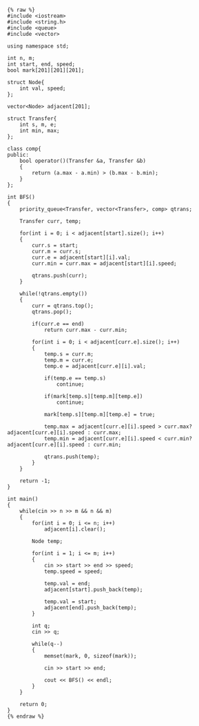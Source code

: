     {% raw %}
    #include <iostream>
    #include <string.h>
    #include <queue>
    #include <vector>
    
    using namespace std;
    
    int n, m;
    int start, end, speed;
    bool mark[201][201][201];
    
    struct Node{
    	int val, speed;
    };
    
    vector<Node> adjacent[201];
    
    struct Transfer{
    	int s, m, e;
    	int min, max;
    };
    
    class comp{
    public:
    	bool operator()(Transfer &a, Transfer &b)
    	{
    		return (a.max - a.min) > (b.max - b.min);
    	}
    };
    
    int BFS()
    {
    	priority_queue<Transfer, vector<Transfer>, comp> qtrans;
    	
    	Transfer curr, temp;
    
    	for(int i = 0; i < adjacent[start].size(); i++)		
    	{
    		curr.s = start;
    		curr.m = curr.s;
    		curr.e = adjacent[start][i].val;
    		curr.min = curr.max = adjacent[start][i].speed;
    
    		qtrans.push(curr);
    	}
    
    	while(!qtrans.empty())
    	{
    		curr = qtrans.top();
    		qtrans.pop();
    
    		if(curr.e == end)
    			return curr.max - curr.min;
    		
    		for(int i = 0; i < adjacent[curr.e].size(); i++)		
    		{
    			temp.s = curr.m;
    			temp.m = curr.e;
    			temp.e = adjacent[curr.e][i].val;
    
    			if(temp.e == temp.s)
    				continue;
    
    			if(mark[temp.s][temp.m][temp.e])
    				continue;
    
    			mark[temp.s][temp.m][temp.e] = true;
    
    			temp.max = adjacent[curr.e][i].speed > curr.max? adjacent[curr.e][i].speed : curr.max;
    			temp.min = adjacent[curr.e][i].speed < curr.min? adjacent[curr.e][i].speed : curr.min;
    
    			qtrans.push(temp);
    		}
    	}
    
    	return -1;
    }
    
    int main()
    {
    	while(cin >> n >> m && n && m)
    	{
    		for(int i = 0; i <= n; i++)
    			adjacent[i].clear();
    
    		Node temp;
    
    		for(int i = 1; i <= m; i++)
    		{
    			cin >> start >> end >> speed;
    			temp.speed = speed;
    
    			temp.val = end;
    			adjacent[start].push_back(temp);
    
    			temp.val = start;
    			adjacent[end].push_back(temp);
    		}
    
    		int q;
    		cin >> q;
    
    		while(q--)
    		{
    			memset(mark, 0, sizeof(mark));
    
    			cin >> start >> end;
    
    			cout << BFS() << endl;
    		}
    	}
    		
    	return 0;
    }
    {% endraw %}
